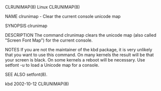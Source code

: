 CLRUNIMAP(8)                                                                                        Linux                                                                                        CLRUNIMAP(8)



NAME
       clrunimap - Clear the current console unicode map


SYNOPSIS
       clrunimap


DESCRIPTION
       The command clrunimap clears the unicode map (also called "Screen Font Map") for the current console.


NOTES
       If  you  are not the maintainer of the kbd package, it is very unlikely that you want to use this command. On many kernels the result will be that your screen is black. On some kernels a reboot will
       be necessary.
       Use setfont -u to load a Unicode map for a console.

SEE ALSO
       setfont(8).



kbd                                                                                               2002-10-12                                                                                     CLRUNIMAP(8)
